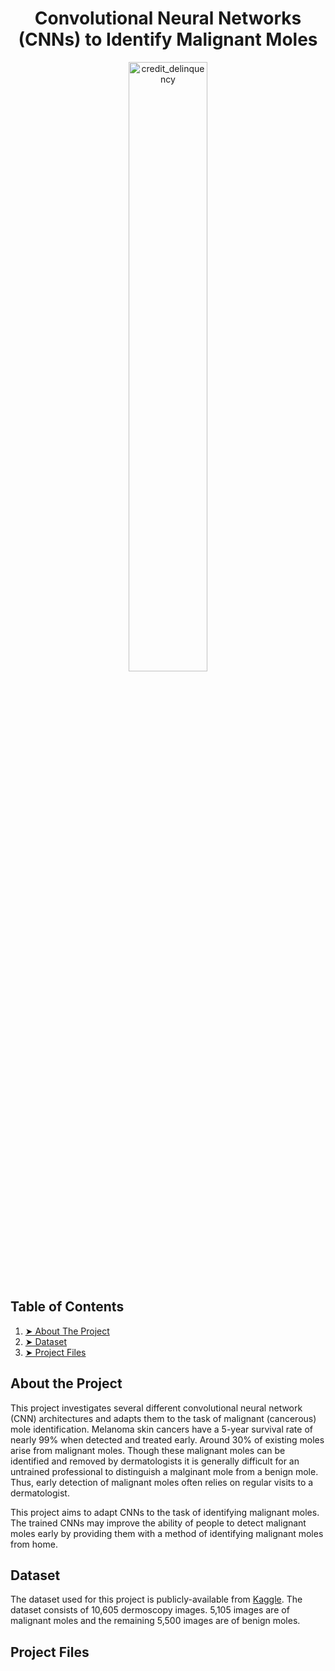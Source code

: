 <h1 align="center":> Convolutional Neural Networks (CNNs) to Identify Malignant Moles </h1>

<p align="center">
  <img src="/readme_images/credit_delinquency.jpeg" alt="credit_delinquency" width="50%" />
</p>

## Table of Contents 
1. [➤ About The Project](#About-the-Project)
2. [➤ Dataset](#Dataset)
3. [➤ Project Files](#Project-Files)


## About the Project 
This project investigates several different convolutional neural network (CNN) architectures 
and adapts them to the task of malignant (cancerous) mole identification. Melanoma skin cancers have a 5-year survival rate of nearly 99% when detected and treated early. Around 30\% of existing moles arise from malignant moles. Though these malignant moles can be identified and removed by dermatologists it is generally difficult for an untrained professional to distinguish a malginant mole from a benign mole. Thus, early detection of malignant moles often relies on regular visits to a dermatologist. 

This project aims to adapt CNNs to the task of identifying malignant moles. The trained CNNs may improve the ability of people to detect malignant moles early by providing them with a method of identifying malignant moles from home. 

## Dataset 
The dataset used for this project is publicly-available from 
[Kaggle](https://www.kaggle.com/datasets/hasnainjaved/melanoma-skin-cancer-dataset-of-10000-images). The dataset consists of 10,605 dermoscopy images. 5,105 images are of malignant moles and the remaining 5,500 images are of benign moles. 

## Project Files

